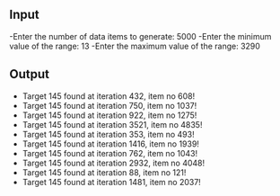 ## Input

-Enter the number of data items to generate: 5000
-Enter the minimum value of the range: 13 
-Enter the maximum value of the range: 3290

## Output

- Target 145 found at iteration 432, item no 608! 
- Target 145 found at iteration 750, item no 1037!
- Target 145 found at iteration 922, item no 1275!
- Target 145 found at iteration 3521, item no 4835!
- Target 145 found at iteration 353, item no 493!
- Target 145 found at iteration 1416, item no 1939!
- Target 145 found at iteration 762, item no 1043!
- Target 145 found at iteration 2932, item no 4048!
- Target 145 found at iteration 88, item no 121!
- Target 145 found at iteration 1481, item no 2037!
